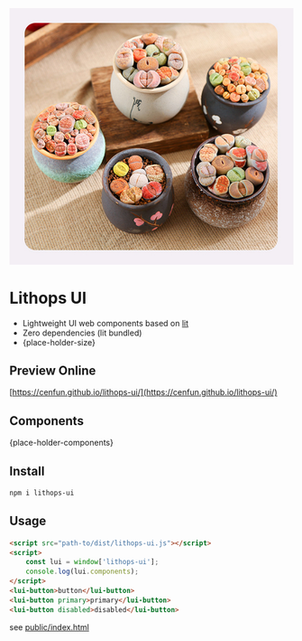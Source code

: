 ![](scripts/lithops.jpg)
# Lithops UI
- Lightweight UI web components based on [lit](https://github.com/lit/lit)
- Zero dependencies (lit bundled)
- {place-holder-size}

## Preview Online
[https://cenfun.github.io/lithops-ui/](https://cenfun.github.io/lithops-ui/)

## Components
{place-holder-components}
## Install
```sh
npm i lithops-ui
```
## Usage
```html
<script src="path-to/dist/lithops-ui.js"></script>
<script>
    const lui = window['lithops-ui'];
    console.log(lui.components);
</script>
<lui-button>button</lui-button>
<lui-button primary>primary</lui-button>
<lui-button disabled>disabled</lui-button>

```
see [public/index.html](public/index.html)

